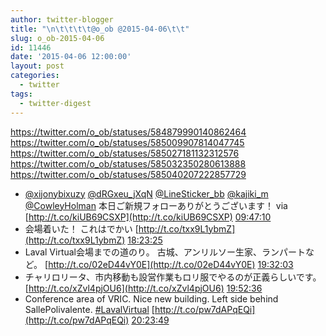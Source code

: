 ```yaml
---
author: twitter-blogger
title: "\n\t\t\t\t@o_ob @2015-04-06\t\t"
slug: o_ob-2015-04-06
id: 11446
date: '2015-04-06 12:00:00'
layout: post
categories:
  - twitter
tags:
  - twitter-digest
---
```


https://twitter.com/o_ob/statuses/584879990140862464 https://twitter.com/o_ob/statuses/585009907814047745 https://twitter.com/o_ob/statuses/585027181132312576 https://twitter.com/o_ob/statuses/585032350280613888 https://twitter.com/o_ob/statuses/585040207222857729  

*   [@xijonybixuzy](https://twitter.com/xijonybixuzy) [@dRGxeu_jXqN](https://twitter.com/dRGxeu_jXqN) [@LineSticker_bb](https://twitter.com/LineSticker_bb) [@kajiki_m](https://twitter.com/kajiki_m) [@CowleyHolman](https://twitter.com/CowleyHolman) 本日ご新規フォローありがとうございます！ via [http://t.co/kiUB69CSXP](http://t.co/kiUB69CSXP) [09:47:10](https://twitter.com/o_ob/statuses/584879990140862464)
*   会場着いた！ これはでかい [http://t.co/txx9L1ybmZ](http://t.co/txx9L1ybmZ) [18:23:25](https://twitter.com/o_ob/statuses/585009907814047745)
*   Laval Virtual会場までの道のり。 古城、アンリルソー生家、ランパートなど。 [http://t.co/02eD44vY0E](http://t.co/02eD44vY0E) [19:32:03](https://twitter.com/o_ob/statuses/585027181132312576)
*   チャリロリータ、市内移動も設営作業もロリ服でやるのが正義らしいです。 [http://t.co/xZvl4pjOU6](http://t.co/xZvl4pjOU6) [19:52:36](https://twitter.com/o_ob/statuses/585032350280613888)
*   Conference area of VRIC. Nice new building. Left side behind SallePolivalente. [#LavalVirtual](https://twitter.com/search?q=%23LavalVirtual&src=hash) [http://t.co/pw7dAPqEQi](http://t.co/pw7dAPqEQi) [20:23:49](https://twitter.com/o_ob/statuses/585040207222857729)